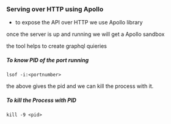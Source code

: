 ### Serving over HTTP using Apollo

- to expose the API over HTTP we use Apollo library

once the server is up and running we will get a Apollo sandbox

the tool helps to create graphql quieries

##### To know PID of the port running

```
lsof -i:<portnumber>
```

the above gives the pid and we can kill the process with it.

##### To kill the Process with PID

```
kill -9 <pid>
```
